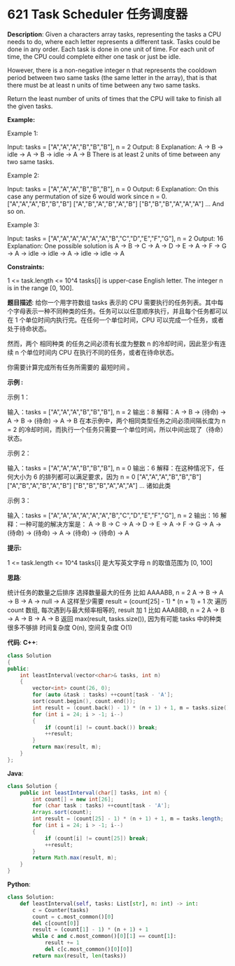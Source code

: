 # 621 Task Scheduler 任务调度器

__Description__:
Given a characters array tasks, representing the tasks a CPU needs to do, where each letter represents a different task. Tasks could be done in any order. Each task is done in one unit of time. For each unit of time, the CPU could complete either one task or just be idle.

However, there is a non-negative integer n that represents the cooldown period between two same tasks (the same letter in the array), that is that there must be at least n units of time between any two same tasks.

Return the least number of units of times that the CPU will take to finish all the given tasks.

__Example:__

Example 1:

Input: tasks = ["A","A","A","B","B","B"], n = 2
Output: 8
Explanation:
A -> B -> idle -> A -> B -> idle -> A -> B
There is at least 2 units of time between any two same tasks.

Example 2:

Input: tasks = ["A","A","A","B","B","B"], n = 0
Output: 6
Explanation: On this case any permutation of size 6 would work since n = 0.
["A","A","A","B","B","B"]
["A","B","A","B","A","B"]
["B","B","B","A","A","A"]
...
And so on.

Example 3:

Input: tasks = ["A","A","A","A","A","A","B","C","D","E","F","G"], n = 2
Output: 16
Explanation:
One possible solution is
A -> B -> C -> A -> D -> E -> A -> F -> G -> A -> idle -> idle -> A -> idle -> idle -> A

__Constraints:__

1 <= task.length <= 10^4
tasks[i] is upper-case English letter.
The integer n is in the range [0, 100].

__题目描述__:
给你一个用字符数组 tasks 表示的 CPU 需要执行的任务列表。其中每个字母表示一种不同种类的任务。任务可以以任意顺序执行，并且每个任务都可以在 1 个单位时间内执行完。在任何一个单位时间，CPU 可以完成一个任务，或者处于待命状态。

然而，两个 相同种类 的任务之间必须有长度为整数 n 的冷却时间，因此至少有连续 n 个单位时间内 CPU 在执行不同的任务，或者在待命状态。

你需要计算完成所有任务所需要的 最短时间 。

__示例 :__

示例 1：

输入：tasks = ["A","A","A","B","B","B"], n = 2
输出：8
解释：A -> B -> (待命) -> A -> B -> (待命) -> A -> B
     在本示例中，两个相同类型任务之间必须间隔长度为 n = 2 的冷却时间，而执行一个任务只需要一个单位时间，所以中间出现了（待命）状态。

示例 2：

输入：tasks = ["A","A","A","B","B","B"], n = 0
输出：6
解释：在这种情况下，任何大小为 6 的排列都可以满足要求，因为 n = 0
["A","A","A","B","B","B"]
["A","B","A","B","A","B"]
["B","B","B","A","A","A"]
...
诸如此类

示例 3：

输入：tasks = ["A","A","A","A","A","A","B","C","D","E","F","G"], n = 2
输出：16
解释：一种可能的解决方案是：
     A -> B -> C -> A -> D -> E -> A -> F -> G -> A -> (待命) -> (待命) -> A -> (待命) -> (待命) -> A

__提示:__

1 <= task.length <= 10^4
tasks[i] 是大写英文字母
n 的取值范围为 [0, 100]

__思路__:

统计任务的数量之后排序
选择数量最大的任务
比如 AAAABB, n = 2
A -> B -> A -> B -> A -> null -> A
这样至少需要 result = (count[25] - 1) * (n + 1) + 1 次
遍历 count 数组, 每次遇到与最大频率相等的, result 加 1
比如 AAABBB, n = 2
A -> B -> A -> B -> A -> B
返回 max(result, tasks.size()), 因为有可能 tasks 中的种类很多不够排
时间复杂度 O(n), 空间复杂度 O(1)

__代码__:
__C++__:

```C++
class Solution 
{
public:
    int leastInterval(vector<char>& tasks, int n) 
    {
        vector<int> count(26, 0);
        for (auto &task : tasks) ++count[task - 'A'];
        sort(count.begin(), count.end());
        int result = (count.back() - 1) * (n + 1) + 1, m = tasks.size();
        for (int i = 24; i > -1; i--) 
        {
            if (count[i] != count.back()) break;
            ++result;
        }
        return max(result, m);
    }
};
```

__Java__:

```Java
class Solution {
    public int leastInterval(char[] tasks, int n) {
        int count[] = new int[26];
        for (char task : tasks) ++count[task - 'A'];
        Arrays.sort(count);
        int result = (count[25] - 1) * (n + 1) + 1, m = tasks.length;
        for (int i = 24; i > -1; i--) 
        {
            if (count[i] != count[25]) break;
            ++result;
        }
        return Math.max(result, m);
    }
}
```

__Python__:

```Python
class Solution:
    def leastInterval(self, tasks: List[str], n: int) -> int:
        c = Counter(tasks)
        count = c.most_common()[0]
        del c[count[0]]
        result = (count[1] - 1) * (n + 1) + 1
        while c and c.most_common()[0][1] == count[1]:
            result += 1
            del c[c.most_common()[0][0]]
        return max(result, len(tasks))
```

